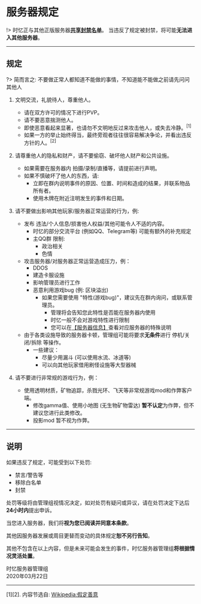 # 服务器规定

!> 时忆正与其他正版服务器[**共享封禁名单**](/zh-CN/dev/api.md)。
当违反了规定被封禁，将可能**无法进入其他服务器**。

------
## 规定

?> 简而言之: 不要做正常人都知道不能做的事情，不知道能不能做之前请先问问其他人

1. 文明交流，礼貌待人，尊重他人。
    - 请在双方许可的情况下进行PVP。
    - 请不要恶意揣测他人。
    - 即使恶意看起来显著，也请勿不文明地反过来攻击他人，或失去冷静。<sup>[1]</sup>
    - 如果一方的举止始终得当，最终旁观者往往很容易解决争论，并看出违反方针的人。<sup>[2]</sup> 

2. 请尊重他人的隐私和财产，请不要偷窃、破坏他人财产和公共设施。
    - 如果需要在服务器内 拍摄/录制/直播等，请提前进行声明。
    - 如果不慎破坏了他人的东西，请:
        - 立即在群内说明事件的原因、位置、时间和造成的结果，并联系物品所有者。
        - 使用木牌在附近注明发生的事件和日期。

3. 请不要做出影响其他玩家/服务器正常运营的行为，例:
    - 发布 违法/个人信息/损害他人权益/其他可能令人不适的内容。
        - 时忆的部分交流平台 (例如QQ、Telegram等) 可能有额外的补充规定
        - 主QQ群 限制:
            - 政治相关
            - 色情
    - 攻击服务器/对服务器正常运营造成压力，例：
      - DDOS
      - 建造卡服设施
      - 影响管理员进行工作
      - 恶意利用游戏bug (例: 区块溢出)
        - 如果您需要使用 "特性(游戏bug)"，建议先在群内询问，或联系管理员。
            - 管理将会告知您此特性是否能在服务器内使用
            - 时忆一般不会对游戏特性进行限制
            - 您可以在[【服务器信息】](/zh-CN/guide/serverInfo.md)查看对应服务器的特殊说明
    - 由于各类设施导致的服务器卡顿，管理组可能将要求**无条件**进行 停机/关闭/拆除 等操作。
        - 一些建议：
            - 尽量少用漏斗 (可以使用水流、冰道等)
            - 可以向其他玩家借用刷怪设施等大型器械

4. 请不要进行非常规的游戏行为，例：
    - 使用透明材质，矿物追踪，杀戮光环、飞天等非常规游戏mod和作弊客户端。
      - 修改gamma值、使用小地图 (无生物矿物雷达) **暂不认定**为作弊，但不建议您进行此类修改。
      - 投影mod 暂不视为作弊。

-------

## 说明

如果违反了规定，可能受到以下处罚: 
- 禁言/警告等
- 移除白名单
- 封禁

处罚等级将由管理组视情况决定，如对处罚有疑问或异议，请在处罚决定下达后**24小时内**提出申诉。

当您进入服务器，我们将**视为您已阅读并同意本条款**。

其他因服务器发展或周目更替而变动的具体规定**恕不另行告知**。

其他不包含在以上内容，但是未来可能会发生的事件，时忆服务器管理组**将根据情况灵活处置**。

时忆服务器管理组  
2020年03月22日  

-----
[1][2]. 内容节选自: [Wikipedia:假定善意](https://zh.wikipedia.org/wiki/Wikipedia:%E5%81%87%E5%AE%9A%E5%96%84%E6%84%8F)